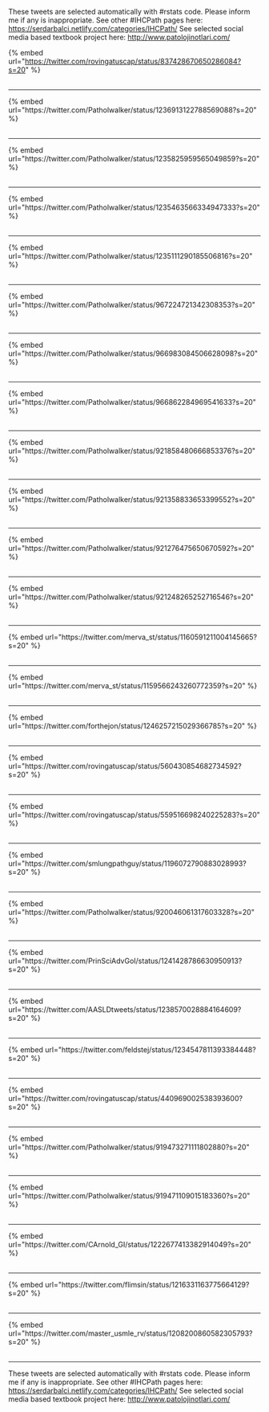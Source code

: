 

These tweets are selected automatically with #rstats code. Please inform me if any is inappropriate.
See other #IHCPath pages here: https://serdarbalci.netlify.com/categories/IHCPath/ 
See selected social media based textbook project here: http://www.patolojinotlari.com/

{% embed url="https://twitter.com/rovingatuscap/status/837428670650286084?s=20" %}<br>
<br>
<hr>
{% embed url="https://twitter.com/Patholwalker/status/1236913122788569088?s=20" %}<br>
<br>
<hr>
{% embed url="https://twitter.com/Patholwalker/status/1235825959565049859?s=20" %}<br>
<br>
<hr>
{% embed url="https://twitter.com/Patholwalker/status/1235463566334947333?s=20" %}<br>
<br>
<hr>
{% embed url="https://twitter.com/Patholwalker/status/1235111290185506816?s=20" %}<br>
<br>
<hr>
{% embed url="https://twitter.com/Patholwalker/status/967224721342308353?s=20" %}<br>
<br>
<hr>
{% embed url="https://twitter.com/Patholwalker/status/966983084506628098?s=20" %}<br>
<br>
<hr>
{% embed url="https://twitter.com/Patholwalker/status/966862284969541633?s=20" %}<br>
<br>
<hr>
{% embed url="https://twitter.com/Patholwalker/status/921858480666853376?s=20" %}<br>
<br>
<hr>
{% embed url="https://twitter.com/Patholwalker/status/921358833653399552?s=20" %}<br>
<br>
<hr>
{% embed url="https://twitter.com/Patholwalker/status/921276475650670592?s=20" %}<br>
<br>
<hr>
{% embed url="https://twitter.com/Patholwalker/status/921248265252716546?s=20" %}<br>
<br>
<hr>
{% embed url="https://twitter.com/merva_st/status/1160591211004145665?s=20" %}<br>
<br>
<hr>
{% embed url="https://twitter.com/merva_st/status/1159566243260772359?s=20" %}<br>
<br>
<hr>
{% embed url="https://twitter.com/forthejon/status/1246257215029366785?s=20" %}<br>
<br>
<hr>
{% embed url="https://twitter.com/rovingatuscap/status/560430854682734592?s=20" %}<br>
<br>
<hr>
{% embed url="https://twitter.com/rovingatuscap/status/559516698240225283?s=20" %}<br>
<br>
<hr>
{% embed url="https://twitter.com/smlungpathguy/status/1196072790883028993?s=20" %}<br>
<br>
<hr>
{% embed url="https://twitter.com/Patholwalker/status/920046061317603328?s=20" %}<br>
<br>
<hr>
{% embed url="https://twitter.com/PrinSciAdvGoI/status/1241428786630950913?s=20" %}<br>
<br>
<hr>
{% embed url="https://twitter.com/AASLDtweets/status/1238570028884164609?s=20" %}<br>
<br>
<hr>
{% embed url="https://twitter.com/feldstej/status/1234547811393384448?s=20" %}<br>
<br>
<hr>
{% embed url="https://twitter.com/rovingatuscap/status/440969002538393600?s=20" %}<br>
<br>
<hr>
{% embed url="https://twitter.com/Patholwalker/status/919473271111802880?s=20" %}<br>
<br>
<hr>
{% embed url="https://twitter.com/Patholwalker/status/919471109015183360?s=20" %}<br>
<br>
<hr>
{% embed url="https://twitter.com/CArnold_GI/status/1222677413382914049?s=20" %}<br>
<br>
<hr>
{% embed url="https://twitter.com/flimsin/status/1216331163775664129?s=20" %}<br>
<br>
<hr>
{% embed url="https://twitter.com/master_usmle_rv/status/1208200860582305793?s=20" %}<br>
<br>
<hr>


These tweets are selected automatically with #rstats code. Please inform me if any is inappropriate.
See other #IHCPath pages here: https://serdarbalci.netlify.com/categories/IHCPath/ 
See selected social media based textbook project here: http://www.patolojinotlari.com/
